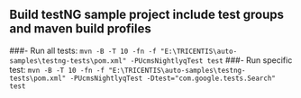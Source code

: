 ## Build testNG sample project include test groups and maven build profiles

###- Run all tests:
`mvn -B -T 10 -fn -f "E:\TRICENTIS\auto-samples\testng-tests\pom.xml" -PUcmsNightlyqTest test`
###- Run specific test:
`mvn -B -T 10 -fn -f "E:\TRICENTIS\auto-samples\testng-tests\pom.xml" -PUcmsNightlyqTest -Dtest="com.google.tests.Search" test`